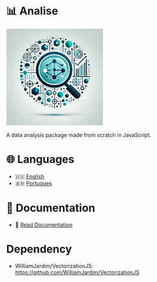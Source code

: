 # 📊 Analise
![Logo do projeto](./imagens/icon256x256.png)

A data analysis package made from scratch in JavaScript.

# 🌐 Languages
- 🇺🇸 [English](./READMES/README-en.md)
- 🇧🇷 [Portugues](./READMES/README-pt.md)

# 📄 Documentation
- 📖 [Read Documentation](./docs/main.md)

# Dependency
  - WilliamJardim/VectorizationJS: https://github.com/WilliamJardim/VectorizationJS